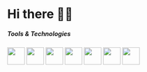 # Hi there 	👋🏽


##### Tools & Technologies

<span>
<img src="https://cdn4.iconfinder.com/data/icons/logos-and-brands/512/267_Python_logo-512.png" height="40">
<img src="https://cdn4.iconfinder.com/data/icons/logos-and-brands/512/181_Java_logo_logos-512.png" height="40">
 <img src="https://upload.wikimedia.org/wikipedia/commons/thumb/3/39/Scala-full-color.svg/300px-Scala-full-color.svg.png" height="40">
<img src="https://upload.wikimedia.org/wikipedia/commons/thumb/f/f3/Apache_Spark_logo.svg/375px-Apache_Spark_logo.svg.png" height="40">
<img src="https://upload.wikimedia.org/wikipedia/commons/thumb/2/29/Postgresql_elephant.svg/330px-Postgresql_elephant.svg.png" height="40">
<img src="https://upload.wikimedia.org/wikipedia/commons/thumb/9/93/Amazon_Web_Services_Logo.svg/225px-Amazon_Web_Services_Logo.svg.png" height="40">
<img src="https://upload.wikimedia.org/wikipedia/commons/thumb/5/5e/Cassandra_logo.svg/330px-Cassandra_logo.svg.png" height="40">
</span>

<!--
**se-davis/se-davis** is a ✨ _special_ ✨ repository because its `README.md` (this file) appears on your GitHub profile.

Here are some ideas to get you started:

- 🔭 I’m currently working on ...
- 🌱 I’m currently learning ...
- 👯 I’m looking to collaborate on ...
- 🤔 I’m looking for help with ...
- 💬 Ask me about ...
- 📫 How to reach me: ...
- 😄 Pronouns: ...
- ⚡ Fun fact: ...
-->
